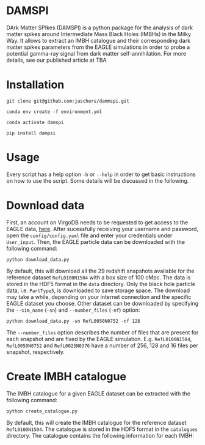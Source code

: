 # DAMSPI
DArk Matter SPIkes (DAMSPI) is a python package for the analysis of dark matter spikes around Intermediate Mass Black Holes (IMBHs) in the Milky Way. It allows to extract an IMBH catalogue and their corresponding dark matter spikes parameters from the EAGLE simulations in order to probe a potential gamma-ray signal from dark matter self-annihilation. For more details, see our published article at TBA

# Installation
```
git clone git@github.com:jaschers/dammspi.git
```
```
conda env create -f environment.yml
```
```
conda activate damspi
```
```
pip install dampsi
```

# Usage
Every script has a help option ``-h`` or ``--help`` in order to get basic instructions on how to use the script. Some details will be discussed in the following.

# Download data
First, an account on VirgoDB needs to be requested to get access to the EAGLE data, [here](https://virgodb.dur.ac.uk/). After sucessfully receiving your username and password, open the ``config/config.yaml`` file and enter your credentials under ``User_input``. Then, the EAGLE particle data can be downloaded with the following command:
```
python download_data.py
```
By default, this will download all the 29 redshift snapshots available for the reference dataset ``RefL0100N1504`` with a box size of 100 cMpc. The data is stored in the HDF5 format in the ``data`` directory. Only the black hole particle data, i.e. ``PartType5``, is downloaded to save storage space. The download may take a while, depending on your internet connection and the specific EAGLE dataset you choose. Other dataset can be downloaded by specifying the ``--sim_name`` (``-sn``) and ``--number_files`` (``-nf``) option:
```
python download_data.py -sn RefL0050N0752 -nf 128
```
The ``--number_files`` option describes the number of files that are present for each snapshot and are fixed by the EAGLE simulation. E.g. ``RefL0100N1504``, ``RefL0050N0752`` and ``RefL0025N0376`` have a number of 256, 128 and 16 files per snapshot, respectively.

# Create IMBH catalogue
The IMBH catalogue for a given EAGLE dataset can be extracted with the following command:
```
python create_catalogue.py
```
By default, this will create the IMBH catalogue for the reference dataset ``RefL0100N1504``. The catalogue is stored in the HDF5 format in the ``catalogues`` directory. The catalogue contains the following information for each IMBH:
